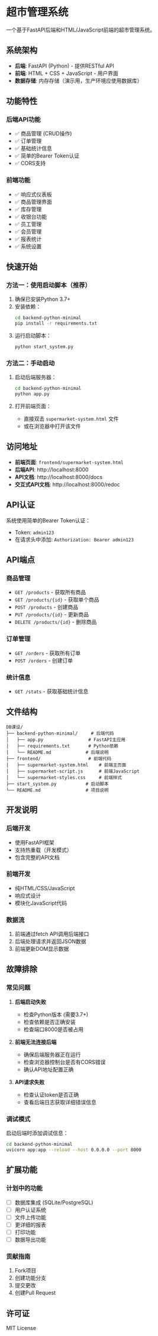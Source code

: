 # 超市管理系统

一个基于FastAPI后端和HTML/JavaScript前端的超市管理系统。

## 系统架构

- **后端**: FastAPI (Python) - 提供RESTful API
- **前端**: HTML + CSS + JavaScript - 用户界面
- **数据存储**: 内存存储（演示用，生产环境应使用数据库）

## 功能特性

### 后端API功能
- ✅ 商品管理 (CRUD操作)
- ✅ 订单管理
- ✅ 基础统计信息
- ✅ 简单的Bearer Token认证
- ✅ CORS支持

### 前端功能
- ✅ 响应式仪表板
- ✅ 商品管理界面
- ✅ 库存管理
- ✅ 收银台功能
- ✅ 员工管理
- ✅ 会员管理
- ✅ 报表统计
- ✅ 系统设置

## 快速开始

### 方法一：使用启动脚本（推荐）

1. 确保已安装Python 3.7+
2. 安装依赖：
   ```bash
   cd backend-python-minimal
   pip install -r requirements.txt
   ```
3. 运行启动脚本：
   ```bash
   python start_system.py
   ```

### 方法二：手动启动

1. 启动后端服务器：
   ```bash
   cd backend-python-minimal
   python app.py
   ```

2. 打开前端页面：
   - 直接双击 `supermarket-system.html` 文件
   - 或在浏览器中打开该文件

## 访问地址

- **前端页面**: `frontend/supermarket-system.html`
- **后端API**: http://localhost:8000
- **API文档**: http://localhost:8000/docs
- **交互式API文档**: http://localhost:8000/redoc

## API认证

系统使用简单的Bearer Token认证：
- Token: `admin123`
- 在请求头中添加: `Authorization: Bearer admin123`

## API端点

### 商品管理
- `GET /products` - 获取所有商品
- `GET /products/{id}` - 获取单个商品
- `POST /products` - 创建商品
- `PUT /products/{id}` - 更新商品
- `DELETE /products/{id}` - 删除商品

### 订单管理
- `GET /orders` - 获取所有订单
- `POST /orders` - 创建订单

### 统计信息
- `GET /stats` - 获取基础统计信息

## 文件结构

```
DB课设/
├── backend-python-minimal/     # 后端代码
│   ├── app.py                 # FastAPI主应用
│   ├── requirements.txt       # Python依赖
│   └── README.md             # 后端说明
├── frontend/                  # 前端代码
│   ├── supermarket-system.html    # 前端主页面
│   ├── supermarket-script.js      # 前端JavaScript
│   └── supermarket-styles.css     # 前端样式
├── start_system.py           # 启动脚本
└── README.md                 # 项目说明
```

## 开发说明

### 后端开发
- 使用FastAPI框架
- 支持热重载（开发模式）
- 包含完整的API文档

### 前端开发
- 纯HTML/CSS/JavaScript
- 响应式设计
- 模块化JavaScript代码

### 数据流
1. 前端通过fetch API调用后端接口
2. 后端处理请求并返回JSON数据
3. 前端更新DOM显示数据

## 故障排除

### 常见问题

1. **后端启动失败**
   - 检查Python版本 (需要3.7+)
   - 检查依赖是否正确安装
   - 检查端口8000是否被占用

2. **前端无法连接后端**
   - 确保后端服务器正在运行
   - 检查浏览器控制台是否有CORS错误
   - 确认API地址配置正确

3. **API请求失败**
   - 检查认证token是否正确
   - 查看后端日志获取详细错误信息

### 调试模式

启动后端时添加调试信息：
```bash
cd backend-python-minimal
uvicorn app:app --reload --host 0.0.0.0 --port 8000
```

## 扩展功能

### 计划中的功能
- [ ] 数据库集成 (SQLite/PostgreSQL)
- [ ] 用户认证系统
- [ ] 文件上传功能
- [ ] 更详细的报表
- [ ] 打印功能
- [ ] 数据导出功能

### 贡献指南
1. Fork项目
2. 创建功能分支
3. 提交更改
4. 创建Pull Request

## 许可证

MIT License 